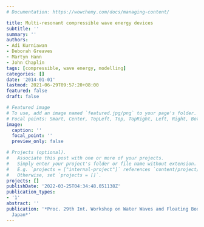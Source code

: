 ```yaml
---
# Documentation: https://wowchemy.com/docs/managing-content/

title: Multi-resonant compressible wave energy devices
subtitle: ''
summary: ''
authors:
- Adi Kurniawan
- Deborah Greaves
- Martyn Hann
- John Chaplin
tags: [compressible, wave energy, modelling]
categories: []
date: '2014-01-01'
lastmod: 2021-06-29T09:57:20+08:00
featured: false
draft: false

# Featured image
# To use, add an image named `featured.jpg/png` to your page's folder.
# Focal points: Smart, Center, TopLeft, Top, TopRight, Left, Right, BottomLeft, Bottom, BottomRight.
image:
  caption: ''
  focal_point: ''
  preview_only: false

# Projects (optional).
#   Associate this post with one or more of your projects.
#   Simply enter your project's folder or file name without extension.
#   E.g. `projects = ["internal-project"]` references `content/project/deep-learning/index.md`.
#   Otherwise, set `projects = []`.
projects: []
publishDate: '2022-03-25T04:34:48.051138Z'
publication_types:
- '1'
abstract: ''
publication: '*Proc. 29th Int. Workshop on Water Waves and Floating Bodies, Osaka,
  Japan*'
---
```

